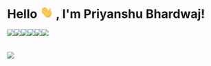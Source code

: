# Hello <img src="https://github.com/ABSphreak/ABSphreak/blob/master/gifs/Hi.gif" width="30px"> , I'm Priyanshu Bhardwaj!

<div>
  
<div style="display:flex;">
  <a href="https://priyanshubhardwaj.netlify.app/" target="_blank">
    <img src="https://img.shields.io/badge/website-000000?style=for-the-badge&logo=About.me&logoColor=white"/>
  </a>
  <a href="https://mail.google.com/mail/?view=cm&fs=1&tf=1&to=priyanshubhardwaj19dec@gmail.com" target="_blank">
    <img src="https://img.shields.io/badge/Gmail-D14836?style=for-the-badge&logo=gmail&logoColor=white" />
  </a>
  <a href="https://www.linkedin.com/in/priyanshu-bhardwaj-385896204/" target="_blank">
    <img src="https://img.shields.io/badge/LinkedIn-0077B5?style=for-the-badge&logo=linkedin&logoColor=white" />
  </a>
  <a href="https://github.com/priyanshu1912" target="_blank">
     <img src="https://img.shields.io/badge/GitHub-100000?style=for-the-badge&logo=github&logoColor=white"/>
  </a>
  <a href="https://gitlab.com/priyanshu1912" target="_blank">
     <img src="https://img.shields.io/badge/GitLab-330F63?style=for-the-badge&logo=gitlab&logoColor=white" />
  </a>
  <a href="https://twitter.com/Priyanshuu19" target="_blank">
      <img src="https://img.shields.io/badge/Twitter-1DA1F2?style=for-the-badge&logo=twitter&logoColor=white"/>
  </a>
</div>

  </br>

<br/>

<div>
    <img src="https://github-readme-stats-sigma-five.vercel.app/api?username=priyanshu1912&show_icons=true&theme=gotham"/>
  </div>

  </div>
